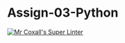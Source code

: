 # Assign-03-Python
[![Mr Coxall's Super Linter](https://github.com/ICS3U-Programming-NoahS/Assign-03-Python/workflows/Mr%20Coxall's%20Super%20Linter/badge.svg)](https://github.com/ICS3U-Programming-NoahS/Assign-03-Python/actions/)
